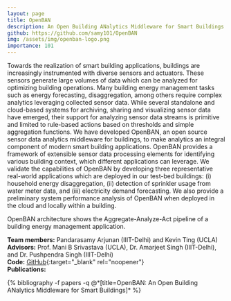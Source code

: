 ```yaml
---
layout: page
title: OpenBAN
description: An Open Building ANalytics Middleware for Smart Buildings
github: https://github.com/samy101/OpenBAN
img: /assets/img/openban-logo.png
importance: 101
---
```


Towards the realization of smart building applications, buildings are increasingly instrumented with diverse sensors and actuators. These sensors generate large volumes of data which can be analyzed for optimizing building operations. Many building energy management tasks such as energy forecasting, disaggregation, among others require complex analytics leveraging collected sensor data. While several standalone and cloud-based systems for archiving, sharing and visualizing sensor data have emerged, their support for analyzing sensor data streams is primitive and limited to rule-based actions based on thresholds and simple aggregation functions. We have developed OpenBAN, an open source sensor data analytics middleware for buildings, to make analytics an integral component of modern smart building applications. OpenBAN provides a framework of extensible sensor data processing elements for identifying various building context, which different applications can leverage. We validate the capabilities of OpenBAN by developing three representative real-world applications which are deployed in our test-bed buildings: (i) household energy disaggregation, (ii) detection of sprinkler usage from water meter data, and (iii) electricity demand forecasting. We also provide a preliminary system performance analysis of OpenBAN when deployed in the cloud and locally within a building.

<div class="row">
    <div class="col-sm mt-3 mt-md-0 text-center">
        <img class="img-fluid rounded z-depth-1" src="{{ '/assets/img/openban.jpg' | relative_url }}" alt="" title="OpenBAN Architecture"/>
    </div>
</div>
<div class="caption">
    OpenBAN architecture shows the Aggregate-Analyze-Act pipeline of a building energy management application.
</div>

**Team members:** Pandarasamy Arjunan (IIIT-Delhi) and Kevin Ting (UCLA)<br>
**Advisors:** Prof. Mani B Srivastava (UCLA), Dr. Amarjeet Singh (IIIT-Delhi), and Dr. Pushpendra Singh (IIIT-Delhi)<br>
**Code:** [GitHub](https://github.com/samy101/OpenBAN){:target="_blank" rel="noopener"}<br>
**Publications:** 
<div class="publications">
  {% bibliography -f papers -q @*[title=OpenBAN: An Open Building ANalytics Middleware for Smart Buildings]* %}
</div>
